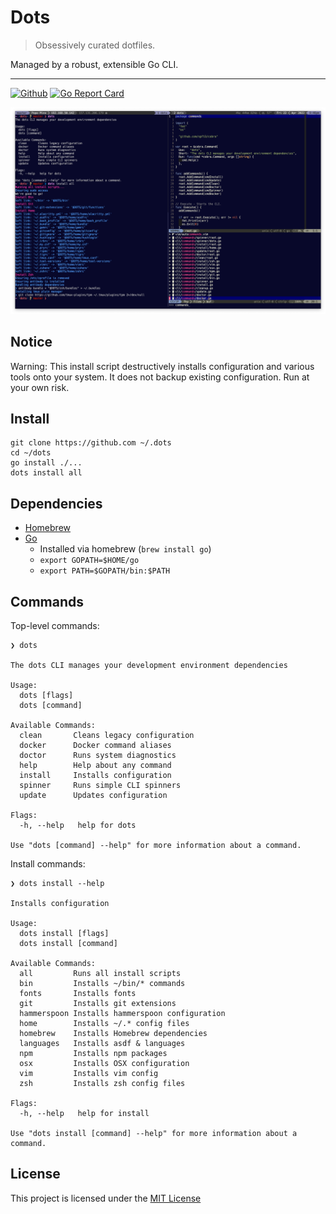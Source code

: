 # Dots

> Obsessively curated dotfiles.

Managed by a robust, extensible Go CLI.

* * *

[![Github](https://github.com/drn/dots/actions/workflows/main.yml/badge.svg?branch=master)](https://github.com/drn/dots/actions?query=branch%3Amaster)
[![Go Report Card](https://goreportcard.com/badge/github.com/drn/dots)](https://goreportcard.com/report/github.com/drn/dots)

![](screenshot.png)

## Notice

Warning: This install script destructively installs configuration and various
tools onto your system. It does not backup existing configuration. Run at your
own risk.

## Install

    git clone https://github.com ~/.dots
    cd ~/dots
    go install ./...
    dots install all

## Dependencies

* [Homebrew](https://brew.sh/)
* [Go](https://golang.org/)
  * Installed via homebrew (`brew install go`)
  * `export GOPATH=$HOME/go`
  * `export PATH=$GOPATH/bin:$PATH`

## Commands

Top-level commands:

    ❯ dots

    The dots CLI manages your development environment dependencies

    Usage:
      dots [flags]
      dots [command]

    Available Commands:
      clean       Cleans legacy configuration
      docker      Docker command aliases
      doctor      Runs system diagnostics
      help        Help about any command
      install     Installs configuration
      spinner     Runs simple CLI spinners
      update      Updates configuration

    Flags:
      -h, --help   help for dots

    Use "dots [command] --help" for more information about a command.

Install commands:

    ❯ dots install --help

    Installs configuration

    Usage:
      dots install [flags]
      dots install [command]

    Available Commands:
      all         Runs all install scripts
      bin         Installs ~/bin/* commands
      fonts       Installs fonts
      git         Installs git extensions
      hammerspoon Installs hammerspoon configuration
      home        Installs ~/.* config files
      homebrew    Installs Homebrew dependencies
      languages   Installs asdf & languages
      npm         Installs npm packages
      osx         Installs OSX configuration
      vim         Installs vim config
      zsh         Installs zsh config files

    Flags:
      -h, --help   help for install

    Use "dots install [command] --help" for more information about a command.

## License

This project is licensed under the [MIT License](LICENSE.md)
